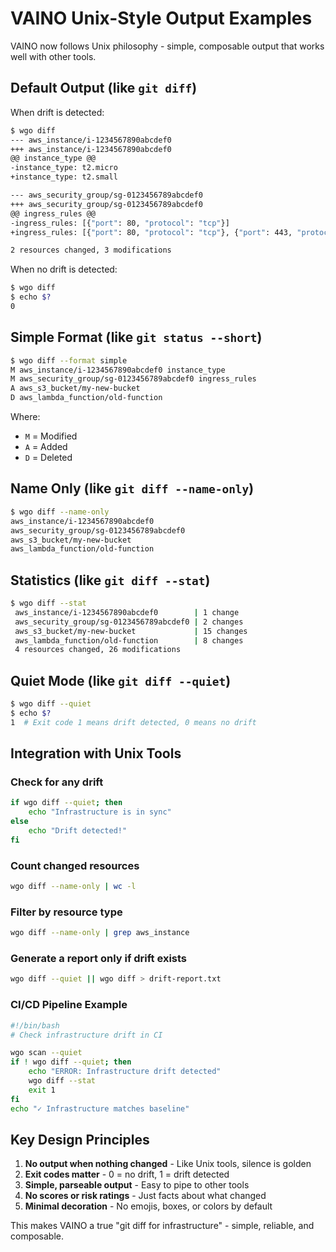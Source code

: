 # VAINO Unix-Style Output Examples

VAINO now follows Unix philosophy - simple, composable output that works well with other tools.

## Default Output (like `git diff`)

When drift is detected:
```bash
$ wgo diff
--- aws_instance/i-1234567890abcdef0
+++ aws_instance/i-1234567890abcdef0
@@ instance_type @@
-instance_type: t2.micro
+instance_type: t2.small

--- aws_security_group/sg-0123456789abcdef0
+++ aws_security_group/sg-0123456789abcdef0
@@ ingress_rules @@
-ingress_rules: [{"port": 80, "protocol": "tcp"}]
+ingress_rules: [{"port": 80, "protocol": "tcp"}, {"port": 443, "protocol": "tcp"}]

2 resources changed, 3 modifications
```

When no drift is detected:
```bash
$ wgo diff
$ echo $?
0
```

## Simple Format (like `git status --short`)

```bash
$ wgo diff --format simple
M aws_instance/i-1234567890abcdef0 instance_type
M aws_security_group/sg-0123456789abcdef0 ingress_rules
A aws_s3_bucket/my-new-bucket
D aws_lambda_function/old-function
```

Where:
- `M` = Modified
- `A` = Added
- `D` = Deleted

## Name Only (like `git diff --name-only`)

```bash
$ wgo diff --name-only
aws_instance/i-1234567890abcdef0
aws_security_group/sg-0123456789abcdef0
aws_s3_bucket/my-new-bucket
aws_lambda_function/old-function
```

## Statistics (like `git diff --stat`)

```bash
$ wgo diff --stat
 aws_instance/i-1234567890abcdef0        | 1 change
 aws_security_group/sg-0123456789abcdef0 | 2 changes
 aws_s3_bucket/my-new-bucket             | 15 changes
 aws_lambda_function/old-function        | 8 changes
 4 resources changed, 26 modifications
```

## Quiet Mode (like `git diff --quiet`)

```bash
$ wgo diff --quiet
$ echo $?
1  # Exit code 1 means drift detected, 0 means no drift
```

## Integration with Unix Tools

### Check for any drift
```bash
if wgo diff --quiet; then
    echo "Infrastructure is in sync"
else
    echo "Drift detected!"
fi
```

### Count changed resources
```bash
wgo diff --name-only | wc -l
```

### Filter by resource type
```bash
wgo diff --name-only | grep aws_instance
```

### Generate a report only if drift exists
```bash
wgo diff --quiet || wgo diff > drift-report.txt
```

### CI/CD Pipeline Example
```bash
#!/bin/bash
# Check infrastructure drift in CI

wgo scan --quiet
if ! wgo diff --quiet; then
    echo "ERROR: Infrastructure drift detected"
    wgo diff --stat
    exit 1
fi
echo "✓ Infrastructure matches baseline"
```

## Key Design Principles

1. **No output when nothing changed** - Like Unix tools, silence is golden
2. **Exit codes matter** - 0 = no drift, 1 = drift detected
3. **Simple, parseable output** - Easy to pipe to other tools
4. **No scores or risk ratings** - Just facts about what changed
5. **Minimal decoration** - No emojis, boxes, or colors by default

This makes VAINO a true "git diff for infrastructure" - simple, reliable, and composable.
